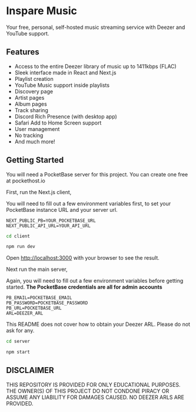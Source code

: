 # Inspare Music

Your free, personal, self-hosted music streaming service with Deezer and YouTube support.

## Features
* Access to the entire Deezer library of music up to 1411kbps (FLAC)
* Sleek interface made in React and Next.js
* Playlist creation
* YouTube Music support inside playlists
* Discovery page
* Artist pages
* Album pages
* Track sharing
* Discord Rich Presence (with desktop app)
* Safari Add to Home Screen support
* User management
* No tracking
* And much more!

## Getting Started

You will need a PocketBase server for this project. You can create one free at pockethost.io

First, run the Next.js client,

You will need to fill out a few environment variables first, to set your PocketBase instance URL and your server url.

```env
NEXT_PUBLIC_PB=YOUR_POCKETBASE_URL
NEXT_PUBLIC_API_URL=YOUR_API_URL
```

```bash
cd client

npm run dev
```

Open [http://localhost:3000](http://localhost:3000) with your browser to see the result.

Next run the main server,

Again, you will need to fill out a few environment variables before getting started. **The PocketBase credentials are all for admin accounts**

```env
PB_EMAIL=POCKETBASE_EMAIL
PB_PASSWORD=POCKETBASE_PASSWORD
PB_URL=POCKETBASE_URL
ARL=DEEZER_ARL
```

This README does not cover how to obtain your Deezer ARL. Please do not ask for any.

```bash
cd server

npm start
```

## DISCLAIMER
THIS REPOSITORY IS PROVIDED FOR ONLY EDUCATIONAL PURPOSES. THE OWNER(S) OF THIS PROJECT DO NOT CONDONE PIRACY OR ASSUME ANY LIABILITY FOR DAMAGES CAUSED. NO DEEZER ARLS ARE PROVIDED.